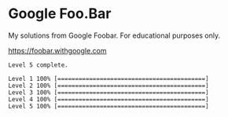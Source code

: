 # Google Foo.Bar

My solutions from Google Foobar. For educational purposes only.

https://foobar.withgoogle.com

```
Level 5 complete.

Level 1 100% [==========================================]
Level 2 100% [==========================================]
Level 3 100% [==========================================]
Level 4 100% [==========================================]
Level 5 100% [==========================================]
